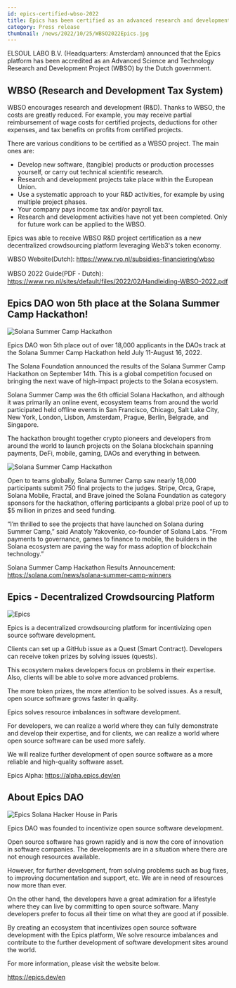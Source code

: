 ```yaml
---
id: epics-certified-wbso-2022
title: Epics has been certified as an advanced research and development project (WBSO) by the Dutch government
category: Press release
thumbnail: /news/2022/10/25/WBSO2022Epics.jpg
---
```


ELSOUL LABO B.V. (Headquarters: Amsterdam) announced that the Epics platform has
been accredited as an Advanced Science and Technology Research and Development
Project (WBSO) by the Dutch government.

## WBSO (Research and Development Tax System)

WBSO encourages research and development (R&D). Thanks to WBSO, the costs are
greatly reduced. For example, you may receive partial reimbursement of wage
costs for certified projects, deductions for other expenses, and tax benefits on
profits from certified projects.

There are various conditions to be certified as a WBSO project. The main ones
are:

- Develop new software, (tangible) products or production processes yourself, or
  carry out technical scientific research.
- Research and development projects take place within the European Union.
- Use a systematic approach to your R&D activities, for example by using
  multiple project phases.
- Your company pays income tax and/or payroll tax.
- Research and development activities have not yet been completed. Only for
  future work can be applied to the WBSO.

Epics was able to receive WBSO R&D project certification as a new decentralized
crowdsourcing platform leveraging Web3's token economy.

WBSO Website(Dutch): https://www.rvo.nl/subsidies-financiering/wbso

WBSO 2022 Guide(PDF・Dutch):
https://www.rvo.nl/sites/default/files/2022/02/Handleiding-WBSO-2022.pdf

## Epics DAO won 5th place at the Solana Summer Camp Hackathon!

![Solana Summer Camp Hackathon](/news/2022/09/15/solana-summer-camp-hackathon.jpg)

Epics DAO won 5th place out of over 18,000 applicants in the DAOs track at the
Solana Summer Camp Hackathon held July 11-August 16, 2022.

The Solana Foundation announced the results of the Solana Summer Camp Hackathon
on September 14th. This is a global competition focused on bringing the next
wave of high-impact projects to the Solana ecosystem.

Solana Summer Camp was the 6th official Solana Hackathon, and although it was
primarily an online event, ecosystem teams from around the world participated
held offline events in San Francisco, Chicago, Salt Lake City, New York, London,
Lisbon, Amsterdam, Prague, Berlin, Belgrade, and Singapore.

The hackathon brought together crypto pioneers and developers from around the
world to launch projects on the Solana blockchain spanning payments, DeFi,
mobile, gaming, DAOs and everything in between.

![Solana Summer Camp Hackathon](/news/2022/09/15/solana-summer-camp-image.png)

Open to teams globally, Solana Summer Camp saw nearly 18,000 participants submit
750 final projects to the judges. Stripe, Orca, Grape, Solana Mobile, Fractal,
and Brave joined the Solana Foundation as category sponsors for the hackathon,
offering participants a global prize pool of up to $5 million in prizes and seed
funding.

“I’m thrilled to see the projects that have launched on Solana during Summer
Camp,” said Anatoly Yakovenko, co-founder of Solana Labs. “From payments to
governance, games to finance to mobile, the builders in the Solana ecosystem are
paving the way for mass adoption of blockchain technology.”

Solana Summer Camp Hackathon Results Announcement:
https://solana.com/news/solana-summer-camp-winners

## Epics - Decentralized Crowdsourcing Platform

![Epics](/news/2022/07/19/EpicsBusinessModelEN.png)

Epics is a decentralized crowdsourcing platform for incentivizing open source
software development.

Clients can set up a GitHub issue as a Quest (Smart Contract). Developers can
receive token prizes by solving issues (quests).

This ecosystem makes developers focus on problems in their expertise. Also,
clients will be able to solve more advanced problems.

The more token prizes, the more attention to be solved issues. As a result, open
source software grows faster in quality.

Epics solves resource imbalances in software development.

For developers, we can realize a world where they can fully demonstrate and
develop their expertise, and for clients, we can realize a world where open
source software can be used more safely.

We will realize further development of open source software as a more reliable
and high-quality software asset.

Epics Alpha: https://alpha.epics.dev/en

## About Epics DAO

![Epics Solana Hacker House in Paris](/news/2022/07/19/KawasakiSpeechStage.jpg)

Epics DAO was founded to incentivize open source software development.

Open source software has grown rapidly and is now the core of innovation in
software companies. The developments are in a situation where there are not
enough resources available.

However, for further development, from solving problems such as bug fixes, to
improving documentation and support, etc. We are in need of resources now more
than ever.

On the other hand, the developers have a great admiration for a lifestyle where
they can live by committing to open source software. Many developers prefer to
focus all their time on what they are good at if possible.

By creating an ecosystem that incentivizes open source software development with
the Epics platform, We solve resource imbalances and contribute to the further
development of software development sites around the world.

For more information, please visit the website below.

https://epics.dev/en
